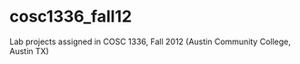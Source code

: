 cosc1336_fall12
===============

Lab projects assigned in COSC 1336, Fall 2012 (Austin Community College, Austin TX)